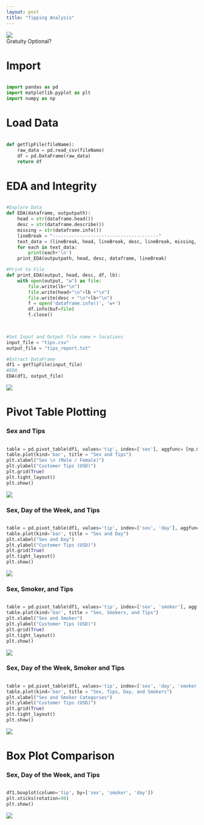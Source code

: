 ```yaml
---
layout: post
title: "Tipping Analysis"
---
```


<img src="/Images/Tips/tip_title.png" class="block"/><br>
Gratuity Optional?

# Import

```Python

import pandas as pd
import matplotlib.pyplot as plt
import numpy as np

```

# Load Data

```Python

def getTipFile(fileName):
    raw_data = pd.read_csv(fileName)
    df = pd.DataFrame(raw_data)
    return df

```  
    
# EDA and Integrity

```Python

#Explore Data
def EDA(dataframe, outputpath):
    head = str(dataframe.head())
    desc = str(dataframe.describe())
    missing = str(dataframe.info())
    lineBreak = "---------------------------------------"
    text_data = (lineBreak, head, lineBreak, desc, lineBreak, missing, lineBreak)
    for each in text_data:
        print(each+'\n')
    print_EDA(outputpath, head, desc, dataframe, lineBreak)

#Print to File
def print_EDA(output, head, desc, df, lb):
    with open(output, "w") as file:
        file.write(lb+"\n")
        file.write(head+"\n"+lb +"\n")
        file.write(desc + "\n"+lb+"\n")
        f = open('dataframe.info()', 'w+')
        df.info(buf=file)
        f.close()
 
```

```Python

#Set Input and Output file name + locations
input_file = "tips.csv"
output_file = "tips_report.txt"

#Extract DataFrame
df1 = getTipFile(input_file)
#EDA
EDA(df1, output_file)

```

<img src="/Images/Tips/File_Tips.jpg" class="block"/><br>


# Pivot Table Plotting

### Sex and Tips

```Python

table = pd.pivot_table(df1, values='tip', index=['sex'], aggfunc= [np.mean, min, max])
table.plot(kind='bar', title = "Sex and Tips")
plt.xlabel("Sex \n (Male / Female)")
plt.ylabel("Customer Tips (USD)")
plt.grid(True)
plt.tight_layout()
plt.show()

```

<img src="/Images/Tips/S_Tips.png" class="block"/><br>


### Sex, Day of the Week, and Tips

```Python

table = pd.pivot_table(df1, values='tip', index=['sex', 'day'], aggfunc= [np.mean, min, max])
table.plot(kind='bar', title = "Sex and Day")
plt.xlabel("Sex and Day")
plt.ylabel("Customer Tips (USD)")
plt.grid(True)
plt.tight_layout()
plt.show()

```

<img src="/Images/Tips/SD_Tips.png" class="block"/><br>

### Sex, Smoker, and Tips

```Python

table = pd.pivot_table(df1, values='tip', index=['sex', 'smoker'], aggfunc= [np.mean, min, max])
table.plot(kind='bar', title = "Sex, Smokers, and Tips")
plt.xlabel("Sex and Smoker")
plt.ylabel("Customer Tips (USD)")
plt.grid(True)
plt.tight_layout()
plt.show()

```

<img src="/Images/Tips/SS_Tips.png" class="block"/><br>

### Sex, Day of the Week, Smoker and Tips

```Python

table = pd.pivot_table(df1, values='tip', index=['sex', 'day', 'smoker'], aggfunc= [np.mean, min, max])
table.plot(kind='bar', title = "Sex, Tips, Day, and Smokers")
plt.xlabel("Sex and Smoker Categories")
plt.ylabel("Customer Tips (USD)")
plt.grid(True)
plt.tight_layout()
plt.show()

```

<img src="/Images/Tips/STDS_Tips.png" class="block"/><br>

# Box Plot Comparison

### Sex, Day of the Week, and Tips

```Python

df1.boxplot(column='tip', by=['sex', 'smoker', 'day'])
plt.xticks(rotation=90)
plt.show()

```

<img src="/Images/Tips/Box_Tips.png" class="block"/><br>

 
